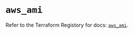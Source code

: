 # `aws_ami`

Refer to the Terraform Registory for docs: [`aws_ami`](https://registry.terraform.io/providers/hashicorp/aws/5.16.0/docs/resources/ami).
